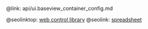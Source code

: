 @link: api/ui.baseview_container_config.md

@seolinktop: [web control library](https://webix.com)
@seolink: [spreadsheet](https://webix.com/spreadsheet/)